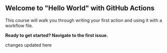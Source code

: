 ## Welcome to "Hello World" with GitHub Actions

This course will walk you through writing your first action and using it with a workflow file. 

**Ready to get started? Navigate to the first issue.**

changes updated here
